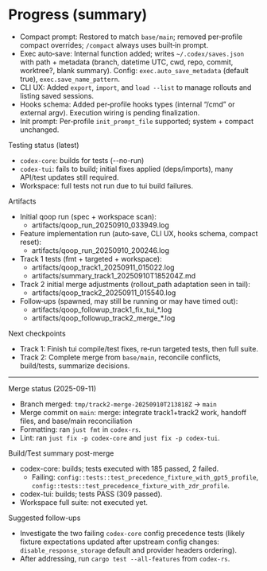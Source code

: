 # Progress (summary)

- Compact prompt: Restored to match `base/main`; removed per‑profile compact overrides; `/compact` always uses built‑in prompt.
- Exec auto‑save: Internal function added; writes `~/.codex/saves.json` with path + metadata (branch, datetime UTC, cwd, repo, commit, worktree?, blank summary). Config: `exec.auto_save_metadata` (default true), `exec.save_name_pattern`.
- CLI UX: Added `export`, `import`, and `load --list` to manage rollouts and listing saved sessions.
- Hooks schema: Added per‑profile hooks types (internal “/cmd” or external argv). Execution wiring is pending finalization.
- Init prompt: Per‑profile `init_prompt_file` supported; system + compact unchanged.

Testing status (latest)
- `codex-core`: builds for tests (--no-run)
- `codex-tui`: fails to build; initial fixes applied (deps/imports), many API/test updates still required.
- Workspace: full tests not run due to tui build failures.

Artifacts
- Initial qoop run (spec + workspace scan):
  - artifacts/qoop_run_20250910_033949.log
- Feature implementation run (auto‑save, CLI UX, hooks schema, compact reset):
  - artifacts/qoop_run_20250910_200246.log
- Track 1 tests (fmt + targeted + workspace):
  - artifacts/qoop_track1_20250911_015022.log
  - artifacts/summary_track1_20250910T185204Z.md
- Track 2 initial merge adjustments (rollout_path adaptation seen in tail):
  - artifacts/qoop_track2_20250911_015540.log
- Follow‑ups (spawned, may still be running or may have timed out):
  - artifacts/qoop_followup_track1_fix_tui_*.log
  - artifacts/qoop_followup_track2_merge_*.log

Next checkpoints
- Track 1: Finish tui compile/test fixes, re‑run targeted tests, then full suite.
- Track 2: Complete merge from `base/main`, reconcile conflicts, build/tests, summarize decisions.

---
Merge status (2025-09-11)
- Branch merged: `tmp/track2-merge-20250910T213818Z` → `main`
- Merge commit on `main`: merge: integrate track1+track2 work, handoff files, and base/main reconciliation
- Formatting: ran `just fmt` in `codex-rs`.
- Lint: ran `just fix -p codex-core` and `just fix -p codex-tui`.

Build/Test summary post-merge
- codex-core: builds; tests executed with 185 passed, 2 failed.
  - Failing: `config::tests::test_precedence_fixture_with_gpt5_profile`, `config::tests::test_precedence_fixture_with_zdr_profile`.
- codex-tui: builds; tests PASS (309 passed).
- Workspace full suite: not executed yet.

Suggested follow-ups
- Investigate the two failing `codex-core` config precedence tests (likely fixture expectations updated after upstream config changes: `disable_response_storage` default and provider headers ordering).
- After addressing, run `cargo test --all-features` from `codex-rs`.
